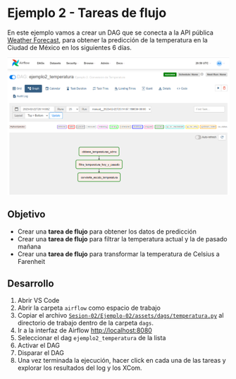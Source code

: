 # Ejemplo 2 - Tareas de flujo

En este ejemplo vamos a crear un DAG que se conecta a la API pública [Weather Forecast](https://open-meteo.com/en/docs#latitude=19.43&longitude=-99.13&hourly=temperature_2m), para obtener la predicción de la temperatura en la Ciudad de México en los siguientes 6 días.

![grap view](assets/img/graph_view.png)

## Objetivo

* Crear una **tarea de flujo** para obtener los datos de predicción
* Crear una **tarea de flujo**  para filtrar la temperatura actual y la de pasado mañana
* Crear una **tarea de flujo** para transformar la temperatura de Celsius a Farenheit

## Desarrollo

1. Abrir VS Code
2. Abrir la carpeta `airflow` como espacio de trabajo
3. Copiar el archivo [`Sesion-02/Ejemplo-02/assets/dags/temperatura.py`](assets/dags/apod.py) al directorio de trabajo dentro de la carpeta `dags`.
4. Ir a la interfaz de Airflow [http://localhost:8080](localhost:8080)
5. Seleccionar el dag `ejemplo2_temperatura` de la lista
6. Activar el DAG
7. Disparar el DAG
8. Una vez terminada la ejecución, hacer click en cada una de las tareas y explorar los resultados del log y los XCom.
